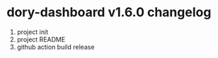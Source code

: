 # dory-dashboard v1.6.0 changelog

1. project init
2. project README
3. github action build release
